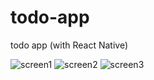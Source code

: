 # todo-app
todo app (with React Native)

![screen1](https://i.ibb.co/ZhKDR4W/screen1.png)
![screen2](https://i.ibb.co/CzT9pjQ/screen2.png)
![screen3](https://i.ibb.co/6D5Dxtj/screen3.png)
